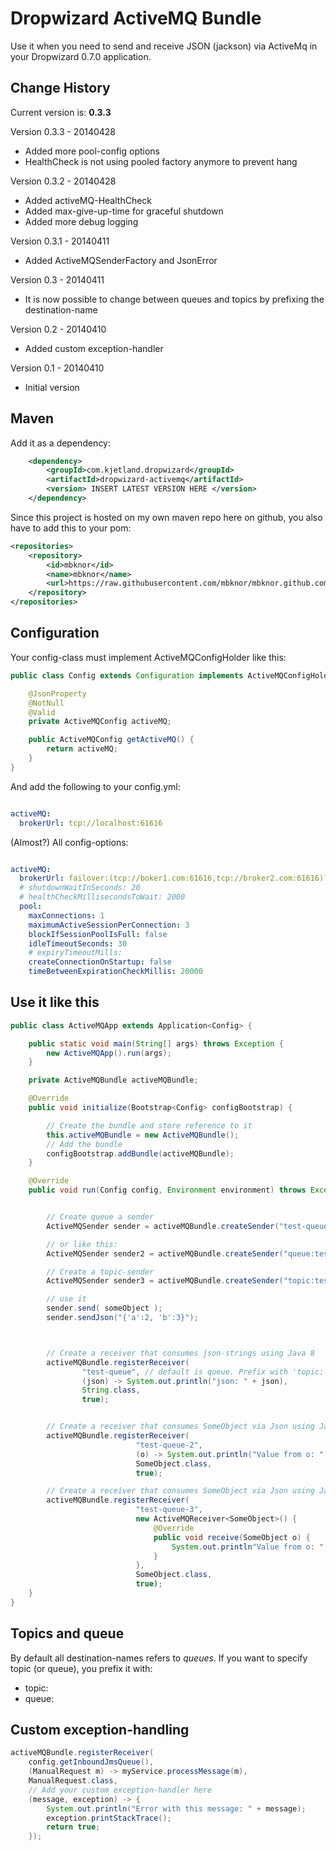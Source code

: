 Dropwizard ActiveMQ Bundle
==================================

Use it when you need to send and receive JSON (jackson) via ActiveMq in your Dropwizard 0.7.0 application.

Change History
-------

Current version is: **0.3.3**

Version 0.3.3 - 20140428

* Added more pool-config options
* HealthCheck is not using pooled factory anymore to prevent hang

Version 0.3.2 - 20140428

* Added activeMQ-HealthCheck
* Added max-give-up-time for graceful shutdown
* Added more debug logging

Version 0.3.1 - 20140411

* Added ActiveMQSenderFactory and JsonError

Version 0.3 - 20140411

* It is now possible to change between queues and topics by prefixing the destination-name

Version 0.2 - 20140410

* Added custom exception-handler

Version 0.1 - 20140410

* Initial version


Maven
----------------

Add it as a dependency:

```xml
    <dependency>
        <groupId>com.kjetland.dropwizard</groupId>
        <artifactId>dropwizard-activemq</artifactId>
        <version> INSERT LATEST VERSION HERE </version>
    </dependency>
```

Since this project is hosted on my own maven repo here on github, you also have to add this to your pom:

```xml
<repositories>
    <repository>
        <id>mbknor</id>
        <name>mbknor</name>
        <url>https://raw.githubusercontent.com/mbknor/mbknor.github.com/master/m2repo/releases</url>
    </repository>
</repositories>
```

Configuration
------------

Your config-class must implement ActiveMQConfigHolder like this:

```java
public class Config extends Configuration implements ActiveMQConfigHolder {

    @JsonProperty
    @NotNull
    @Valid
    private ActiveMQConfig activeMQ;

    public ActiveMQConfig getActiveMQ() {
        return activeMQ;
    }
}
```


And add the following to your config.yml:

```yaml

activeMQ:
  brokerUrl: tcp://localhost:61616

```

(Almost?) All config-options:

```yaml

activeMQ:
  brokerUrl: failover:(tcp://boker1.com:61616,tcp://broker2.com:61616)?randomize=false
  # shutdownWaitInSeconds: 20
  # healthCheckMillisecondsToWait: 2000
  pool:
    maxConnections: 1
    maximumActiveSessionPerConnection: 3
    blockIfSessionPoolIsFull: false
    idleTimeoutSeconds: 30
    # expiryTimeoutMills:
    createConnectionOnStartup: false
    timeBetweenExpirationCheckMillis: 20000

```


Use it like this
--------------------

```java
public class ActiveMQApp extends Application<Config> {

    public static void main(String[] args) throws Exception {
        new ActiveMQApp().run(args);
    }

    private ActiveMQBundle activeMQBundle;

    @Override
    public void initialize(Bootstrap<Config> configBootstrap) {

        // Create the bundle and store reference to it
        this.activeMQBundle = new ActiveMQBundle();
        // Add the bundle
        configBootstrap.addBundle(activeMQBundle);
    }

    @Override
    public void run(Config config, Environment environment) throws Exception {


        // Create queue a sender
        ActiveMQSender sender = activeMQBundle.createSender("test-queue", false);

        // or like this:
        ActiveMQSender sender2 = activeMQBundle.createSender("queue:test-queue", false);

        // Create a topic-sender
        ActiveMQSender sender3 = activeMQBundle.createSender("topic:test-topic", false);

        // use it
        sender.send( someObject );
        sender.sendJson("{'a':2, 'b':3}");



        // Create a receiver that consumes json-strings using Java 8
        activeMQBundle.registerReceiver(
                "test-queue", // default is queue. Prefix with 'topic:' or 'queue:' to choose
                (json) -> System.out.println("json: " + json),
                String.class,
                true);


        // Create a receiver that consumes SomeObject via Json using Java 8
        activeMQBundle.registerReceiver(
                            "test-queue-2",
                            (o) -> System.out.println("Value from o: " + o.getValue()),
                            SomeObject.class,
                            true);

        // Create a receiver that consumes SomeObject via Json using Java 7
        activeMQBundle.registerReceiver(
                            "test-queue-3",
                            new ActiveMQReceiver<SomeObject>() {
                                @Override
                                public void receive(SomeObject o) {
                                    System.out.println"Value from o: " + o.getValue());
                                }
                            },
                            SomeObject.class,
                            true);
    }
}
```

Topics and queue
----------------
By default all destination-names refers to *queues*.
If you want to specify topic (or queue), you prefix it with:

* topic:
* queue:


Custom exception-handling
-----------------

```java
activeMQBundle.registerReceiver(
    config.getInboundJmsQueue(),
    (ManualRequest m) -> myService.processMessage(m),
    ManualRequest.class,
    // Add your custom exception-handler here
    (message, exception) -> {
        System.out.println("Error with this message: " + message);
        exception.printStackTrace();
        return true;
    });
```

